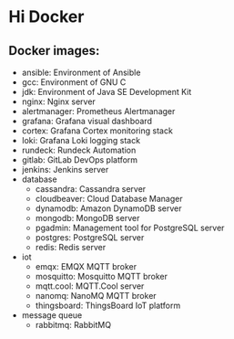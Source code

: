 # Hi Docker

## Docker images:
  * ansible: Environment of Ansible
  * gcc: Environment of GNU C
  * jdk: Environment of Java SE Development Kit
  * nginx: Nginx server
  * alertmanager: Prometheus Alertmanager
  * grafana: Grafana visual dashboard
  * cortex: Grafana Cortex monitoring stack
  * loki: Grafana Loki logging stack
  * rundeck: Rundeck Automation
  * gitlab: GitLab DevOps platform
  * jenkins: Jenkins server
  * database
    * cassandra: Cassandra server
    * cloudbeaver: Cloud Database Manager
    * dynamodb: Amazon DynamoDB server
    * mongodb: MongoDB server
    * pgadmin: Management tool for PostgreSQL server
    * postgres: PostgreSQL server
    * redis: Redis server
  * iot
    * emqx: EMQX MQTT broker
    * mosquitto: Mosquitto MQTT broker
    * mqtt.cool: MQTT.Cool server
    * nanomq: NanoMQ MQTT broker
    * thingsboard: ThingsBoard IoT platform
  * message queue
    * rabbitmq: RabbitMQ
